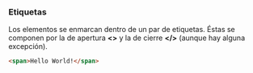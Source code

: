 ### Etiquetas

Los elementos se enmarcan dentro de un par de etiquetas. Éstas se componen por la de apertura <b><></b> y la de cierre <b></></b> 
(aunque hay alguna excepción).

```HTML
<span>Hello World!</span>
```  